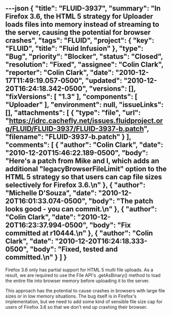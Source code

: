 ---json
{
  "title": "FLUID-3937",
  "summary": "In Firefox 3.6, the HTML 5 strategy for Uploader loads files into memory instead of streaming to the server, causing the potential for browser crashes",
  "tags": "FLUID",
  "project": {
    "key": "FLUID",
    "title": "Fluid Infusion"
  },
  "type": "Bug",
  "priority": "Blocker",
  "status": "Closed",
  "resolution": "Fixed",
  "assignee": "Colin Clark",
  "reporter": "Colin Clark",
  "date": "2010-12-17T11:49:19.057-0500",
  "updated": "2010-12-20T16:24:18.342-0500",
  "versions": [],
  "fixVersions": [
    "1.3"
  ],
  "components": [
    "Uploader"
  ],
  "environment": null,
  "issueLinks": [],
  "attachments": [
    {
      "type": "file",
      "url": "https://idrc.cachefly.net/issues.fluidproject.org/FLUID/FLUID-3937/FLUID-3937-b.patch",
      "filename": "FLUID-3937-b.patch"
    }
  ],
  "comments": [
    {
      "author": "Colin Clark",
      "date": "2010-12-20T15:46:22.189-0500",
      "body": "Here's a patch from Mike and I, which adds an additional \"legacyBrowserFileLimit\" option to the HTML 5 strategy so that users can cap file sizes selectively for Firefox 3.6.\n"
    },
    {
      "author": "Michelle D'Souza",
      "date": "2010-12-20T16:01:33.074-0500",
      "body": "The patch looks good - you can commit.\n"
    },
    {
      "author": "Colin Clark",
      "date": "2010-12-20T16:23:37.994-0500",
      "body": "Fix committed at r10444.\n"
    },
    {
      "author": "Colin Clark",
      "date": "2010-12-20T16:24:18.333-0500",
      "body": "Fixed, tested and committed.\n"
    }
  ]
}
---
Firefox 3.6 only has partial support for HTML 5 multi file uploads. As a result, we are required to use the File API's .getAsBinary() method to load the entire file into browser memory before uploading it to the server.

This approach has the potential to cause crashes in browsers with large file sizes or in low memory situations. The bug itself is in Firefox's implementation, but we need to add some kind of sensible file size cap for users of Firefox 3.6 so that we don't end up crashing their browser.

        
